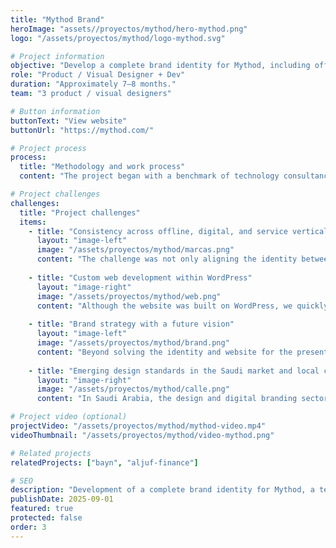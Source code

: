 ```yaml
---
title: "Mythod Brand"
heroImage: "assets//proyectos/mythod/hero-mythod.png"
logo: "/assets/proyectos/mythod/logo-mythod.svg"

# Project information
objective: "Develop a complete brand identity for Mythod, including offline/digital branding, corporate website, and clear guidelines to ensure visual and functional consistency from launch."
role: "Product / Visual Designer + Dev"
duration: "Approximately 7–8 months."
team: "3 product / visual designers"

# Button information
buttonText: "View website"
buttonUrl: "https://mythod.com/"

# Project process
process:
  title: "Methodology and work process"
  content: "The project began with a benchmark of technology consultancies, both regionally and internationally, with the goal of identifying visual patterns, communication styles, and value propositions that could serve as references.\nIn parallel, we conducted workshops with the Mythod team to understand their values, priorities, and the personality the brand needed to convey.\nWith this information, we defined the visual identity: logo, color palette, typography, and a graphic language that worked consistently across both offline and digital media.\nFor the digital side, we designed a basic UI kit that allowed us to maintain consistency in components and speed up website development.\nCollaboration with stakeholders was constant throughout the process, reviewing progress and ensuring that design decisions aligned with business expectations.\nFinally, I was responsible for developing the website in WordPress, where it was necessary to create custom plugins to cover specific functionalities not offered natively by the platform. This technical work, combined with visual direction, enabled the launch of a solid, flexible product that was faithful to the brand’s new identity."

# Project challenges
challenges:
  title: "Project challenges"
  items:
    - title: "Consistency across offline, digital, and service verticals"
      layout: "image-left"
      image: "/assets/proyectos/mythod/marcas.png"
      content: "The challenge was not only aligning the identity between print and digital, but also shaping Mythod’s different service verticals (technology, consulting, talent, design, etc.). Each line needed its own visibility within the website and materials, without losing unity with the main brand.\n\nTo solve this, we designed a flexible visual system that maintained a common foundation—typography, grid, graphic style—while allowing light variations in color usage, so that each vertical stood out without fragmenting the brand."
      
    - title: "Custom web development within WordPress"
      layout: "image-right"
      image: "/assets/proyectos/mythod/web.png"
      content: "Although the website was built on WordPress, we quickly realized the platform’s native functionalities were not enough to cover all of Mythod’s needs.\n\nInstead of forcing solutions with generic templates, we chose to develop custom plugins that added the necessary logic and flexibility.\n\nThis approach allowed us to maintain a clean, scalable structure while ensuring that design and user experience remained consistent with the new brand identity."
      
    - title: "Brand strategy with a future vision"
      layout: "image-left"
      image: "/assets/proyectos/mythod/brand.png"
      content: "Beyond solving the identity and website for the present, it was important to think about how the brand could grow and adapt as Mythod expanded services or entered new sectors.\n\nDefining solid brand guidelines covering both offline and digital uses helped build a scalable foundation and prepared the company for future growth scenarios."
      
    - title: "Emerging design standards in the Saudi market and local competition"
      layout: "image-right"
      image: "/assets/proyectos/mythod/calle.png"
      content: "In Saudi Arabia, the design and digital branding sector is in full evolution, and there were no clear benchmarks among local consultancies.\n\nIt was necessary to analyze both regional competitors and major international consultancies, then translate those insights into a proposal that felt modern, professional, and competitive in the Saudi context."

# Project video (optional)
projectVideo: "/assets/proyectos/mythod/mythod-video.mp4"
videoThumbnail: "/assets/proyectos/mythod/video-mythod.png"

# Related projects  
relatedProjects: ["bayn", "aljuf-finance"]

# SEO
description: "Development of a complete brand identity for Mythod, a technology consultancy based in Saudi Arabia, including offline/digital branding, corporate website, and clear guidelines to ensure visual and functional consistency from launch."
publishDate: 2025-09-01
featured: true
protected: false
order: 3
---
```

